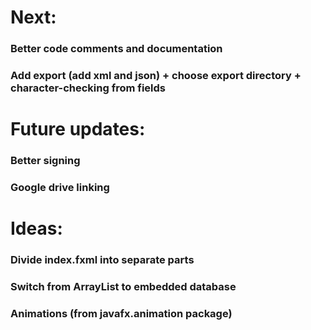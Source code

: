 # Next:
### Better code comments and documentation
### Add export (add xml and json) + choose export directory + character-checking from fields

# Future updates:
### Better signing
### Google drive linking

# Ideas:
### Divide index.fxml into separate parts
### Switch from ArrayList to embedded database
### Animations (from javafx.animation package)